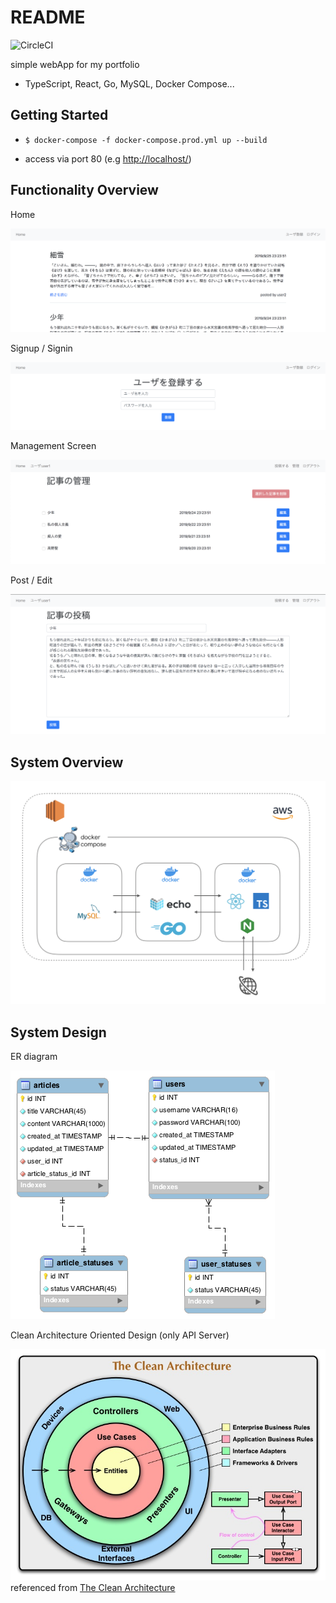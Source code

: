 # README

![CircleCI](https://img.shields.io/circleci/build/github/pokuwagata/portfolio-go-mysql-docker-webapp.svg)

simple webApp for my portfolio

- TypeScript, React, Go, MySQL, Docker Compose...

## Getting Started

- `$ docker-compose -f docker-compose.prod.yml up --build`

- access via port 80 (e.g <http://localhost/>)

## Functionality Overview

Home

![Home](./docs/imgs/top.png)

Signup / Signin

![Signup](./docs/imgs/signup.png)

Management Screen

![Management](./docs/imgs/management.png)

Post / Edit

![Post](./docs/imgs/post.png)

## System Overview

![System overview](./docs/imgs/system-overview.png)

## System Design

ER diagram

![ER](./docs/imgs/er.png)

Clean Architecture Oriented Design (only API Server)

![CleanArchitecture](./docs/imgs/CleanArchitecture.jpg)
referenced from [The Clean Architecture](https://blog.cleancoder.com/uncle-bob/2012/08/13/the-clean-architecture.html)